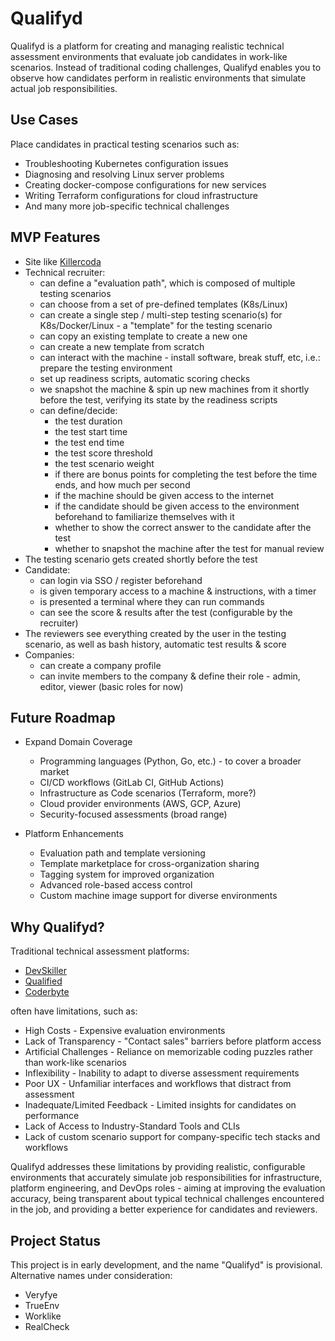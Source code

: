 # Qualifyd

Qualifyd is a platform for creating and managing realistic technical assessment environments that evaluate job candidates in work-like scenarios. Instead of traditional coding challenges, Qualifyd enables you to observe how candidates perform in realistic environments that simulate actual job responsibilities.

## Use Cases

Place candidates in practical testing scenarios such as:

- Troubleshooting Kubernetes configuration issues
- Diagnosing and resolving Linux server problems
- Creating docker-compose configurations for new services
- Writing Terraform configurations for cloud infrastructure
- And many more job-specific technical challenges

## MVP Features

- Site like [Killercoda](https://killercoda.com/)
- Technical recruiter:
  - can define a "evaluation path", which is composed of multiple testing scenarios
  - can choose from a set of pre-defined templates (K8s/Linux)
  - can create a single step / multi-step testing scenario(s) for K8s/Docker/Linux - a "template" for the testing scenario
  - can copy an existing template to create a new one
  - can create a new template from scratch
  - can interact with the machine - install software, break stuff, etc, i.e.: prepare the testing environment
  - set up readiness scripts, automatic scoring checks
  - we snapshot the machine & spin up new machines from it shortly before the test, verifying its state by the readiness scripts
  - can define/decide:
    - the test duration
    - the test start time
    - the test end time
    - the test score threshold
    - the test scenario weight
    - if there are bonus points for completing the test before the time ends, and how much per second
    - if the machine should be given access to the internet
    - if the candidate should be given access to the environment beforehand to familiarize themselves with it
    - whether to show the correct answer to the candidate after the test
    - whether to snapshot the machine after the test for manual review
- The testing scenario gets created shortly before the test
- Candidate:
  - can login via SSO / register beforehand
  - is given temporary access to a machine & instructions, with a timer
  - is presented a terminal where they can run commands
  - can see the score & results after the test (configurable by the recruiter)
- The reviewers see everything created by the user in the testing scenario, as well as bash history, automatic test results & score
- Companies:
  - can create a company profile
  - can invite members to the company & define their role - admin, editor, viewer (basic roles for now)

## Future Roadmap

- Expand Domain Coverage
  - Programming languages (Python, Go, etc.) - to cover a broader market
  - CI/CD workflows (GitLab CI, GitHub Actions)
  - Infrastructure as Code scenarios (Terraform, more?)
  - Cloud provider environments (AWS, GCP, Azure)
  - Security-focused assessments (broad range)

- Platform Enhancements
  - Evaluation path and template versioning
  - Template marketplace for cross-organization sharing
  - Tagging system for improved organization
  - Advanced role-based access control
  - Custom machine image support for diverse environments

## Why Qualifyd?

Traditional technical assessment platforms:

- [DevSkiller](https://devskiller.com/)
- [Qualified](https://www.qualified.io/)
- [Coderbyte](https://coderbyte.com/)

often have limitations, such as:

- High Costs - Expensive evaluation environments
- Lack of Transparency - "Contact sales" barriers before platform access
- Artificial Challenges - Reliance on memorizable coding puzzles rather than work-like scenarios
- Inflexibility - Inability to adapt to diverse assessment requirements
- Poor UX - Unfamiliar interfaces and workflows that distract from assessment
- Inadequate/Limited Feedback - Limited insights for candidates on performance
- Lack of Access to Industry-Standard Tools and CLIs
- Lack of custom scenario support for company-specific tech stacks and workflows

Qualifyd addresses these limitations by providing realistic, configurable environments that accurately simulate job responsibilities for infrastructure, platform engineering, and DevOps roles - aiming at improving the evaluation accuracy, being transparent about typical technical challenges encountered in the job, and providing a better experience for candidates and reviewers.

## Project Status

This project is in early development, and the name "Qualifyd" is provisional. Alternative names under consideration:

- Veryfye
- TrueEnv
- Worklike
- RealCheck
